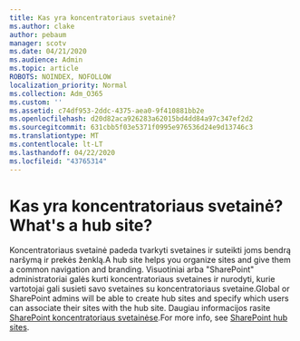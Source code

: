 ```yaml
---
title: Kas yra koncentratoriaus svetainė?
ms.author: clake
author: pebaum
manager: scotv
ms.date: 04/21/2020
ms.audience: Admin
ms.topic: article
ROBOTS: NOINDEX, NOFOLLOW
localization_priority: Normal
ms.collection: Adm_O365
ms.custom: ''
ms.assetid: c74df953-2ddc-4375-aea0-9f410881bb2e
ms.openlocfilehash: d20d82aca926283a62015bd4dd84a97c347ef2d2
ms.sourcegitcommit: 631cbb5f03e5371f0995e976536d24e9d13746c3
ms.translationtype: MT
ms.contentlocale: lt-LT
ms.lasthandoff: 04/22/2020
ms.locfileid: "43765314"
---
```

# <a name="whats-a-hub-site"></a><span data-ttu-id="6a14b-102">Kas yra koncentratoriaus svetainė?</span><span class="sxs-lookup"><span data-stu-id="6a14b-102">What's a hub site?</span></span>

<span data-ttu-id="6a14b-103">Koncentratoriaus svetainė padeda tvarkyti svetaines ir suteikti joms bendrą naršymą ir prekės ženklą.</span><span class="sxs-lookup"><span data-stu-id="6a14b-103">A hub site helps you organize sites and give them a common navigation and branding.</span></span> <span data-ttu-id="6a14b-104">Visuotiniai arba "SharePoint" administratoriai galės kurti koncentratoriaus svetaines ir nurodyti, kurie vartotojai gali susieti savo svetaines su koncentratoriaus svetaine.</span><span class="sxs-lookup"><span data-stu-id="6a14b-104">Global or SharePoint admins will be able to create hub sites and specify which users can associate their sites with the hub site.</span></span> <span data-ttu-id="6a14b-105">Daugiau informacijos rasite [SharePoint koncentratoriaus svetainėse](https://go.microsoft.com/fwlink/?linkid=869388).</span><span class="sxs-lookup"><span data-stu-id="6a14b-105">For more info, see [SharePoint hub sites](https://go.microsoft.com/fwlink/?linkid=869388).</span></span>
  